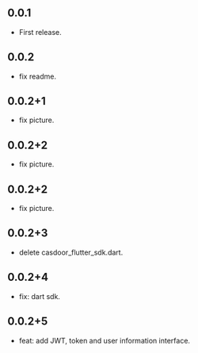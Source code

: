 ## 0.0.1

* First release.

## 0.0.2

* fix readme.

## 0.0.2+1

* fix picture.

## 0.0.2+2

* fix picture.

## 0.0.2+2

* fix picture.

## 0.0.2+3

* delete casdoor_flutter_sdk.dart.

## 0.0.2+4

* fix: dart sdk.

## 0.0.2+5

* feat: add JWT, token and user information interface.
